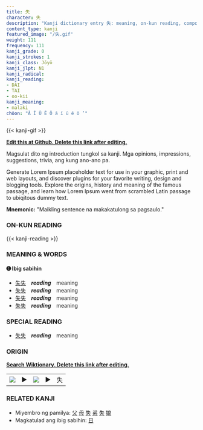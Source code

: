 ```yaml
---
title: 失
character: 失
description: "Kanji dictionary entry 失: meaning, on-kun reading, compounds, origin, related kanji"
content_type: kanji
featured_image: "/失.gif"
weight: 111
frequency: 111
kanji_grade: 0
kanji_strokes: 1
kanji_class: Jōyō
kanji_jlpt: N1
kanji_radical: 
kanji_reading: 
- DAI
- TAI
- oo-kii
kanji_meaning:
- malaki
chōon: "Ā Ī Ū Ē Ō ā ī ū ē ō ’"
---
```

[//]: # (Don't edit the line below. Kanji animated GIF code is automatically generated.)
{{< kanji-gif >}}

[//]: # (Edit below this line.)

**[Edit this at Github. Delete this link after editing.](https://github.com/tim0g/tim/tree/main/content/kanji/失/index.md)**

Magsulat dito ng introduction tungkol sa kanji. Mga opinions, impressions, suggestions, trivia, ang kung ano-ano pa.

Generate Lorem Ipsum placeholder text for use in your graphic, print and web layouts, and discover plugins for your favorite writing, design and blogging tools. Explore the origins, history and meaning of the famous passage, and learn how Lorem Ipsum went from scrambled Latin passage to ubiqitous dummy text.
 
**Mnemonic:** "Maikling sentence na makakatulong sa pagsaulo."

### ON-KUN READING

[//]: # (Don't edit the line below. ON-KUN READING code is automatically generated.)
{{< kanji-reading >}}

### MEANING & WORDS

#### ➊ **Ibig sabihin**
  - [失](../失)[失](../失)　***reading***　meaning
  - [失](../失)[失](../失)　***reading***　meaning
  - [失](../失)[失](../失)　***reading***　meaning
  - [失](../失)[失](../失)　***reading***　meaning

### SPECIAL READING
  - [失](../失)[失](../失)　***reading***　meaning

### ORIGIN

**[Search Wiktionary. Delete this link after editing.](https://wiktionary.org/wiki/失)**
<table class="kanji-table"><tr><td>
<img src="60px-失-bronze.svg.png">
</td><td>▶</td><td>
<img src="60px-失-oracle.svg.png">
</td><td>▶</td>
<td class="kanji-origin">失</td>
</tr></table>

### RELATED KANJI
- Miyembro ng pamilya: [父](../父) [母](../母) [失](../失) [弟](../弟) [失](../失) [娘](../娘)
- Magkatulad ang ibig sabihin: [日](../日)
